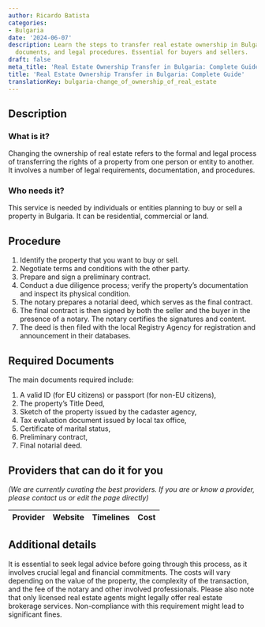 ```yaml
---
author: Ricardo Batista
categories:
- Bulgaria
date: '2024-06-07'
description: Learn the steps to transfer real estate ownership in Bulgaria, required
  documents, and legal procedures. Essential for buyers and sellers.
draft: false
meta_title: 'Real Estate Ownership Transfer in Bulgaria: Complete Guide'
title: 'Real Estate Ownership Transfer in Bulgaria: Complete Guide'
translationKey: bulgaria-change_of_ownership_of_real_estate
---
```


## Description
### What is it?
Changing the ownership of real estate refers to the formal and legal process of transferring the rights of a property from one person or entity to another. It involves a number of legal requirements, documentation, and procedures.

### Who needs it?
This service is needed by individuals or entities planning to buy or sell a property in Bulgaria. It can be residential, commercial or land.

## Procedure
1. Identify the property that you want to buy or sell.
2. Negotiate terms and conditions with the other party.
3. Prepare and sign a preliminary contract. 
4. Conduct a due diligence process; verify the property’s documentation and inspect its physical condition. 
5. The notary prepares a notarial deed, which serves as the final contract. 
6. The final contract is then signed by both the seller and the buyer in the presence of a notary. The notary certifies the signatures and content. 
7. The deed is then filed with the local Registry Agency for registration and announcement in their databases.

## Required Documents
The main documents required include: 
1. A valid ID (for EU citizens) or passport (for non-EU citizens),
2. The property’s Title Deed,
3. Sketch of the property issued by the cadaster agency,
4. Tax evaluation document issued by local tax office,
5. Certificate of marital status,
6. Preliminary contract, 
7. Final notarial deed.

## Providers that can do it for you

_(We are currently curating the best providers. If you are or know a provider, please contact us or edit the page directly)_

| Provider        |     Website     |     Timelines    |       Cost      |
| --------------- | --------------- |  :-------------: | :-------------: |

## Additional details
It is essential to seek legal advice before going through this process, as it involves crucial legal and financial commitments. The costs will vary depending on the value of the property, the complexity of the transaction, and the fee of the notary and other involved professionals. Please also note that only licensed real estate agents might legally offer real estate brokerage services. Non-compliance with this requirement might lead to significant fines.
